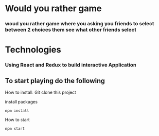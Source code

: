 #  Would you rather game

### woud you rather game where you asking you friends to select between 2 choices them see what other friends select 

# Technologies

### Using React and Redux to build interactive Application 

## To start playing do the following

How to install: Git clone this project

install packages
```
npm install
```
How to start
```
npm start
```
